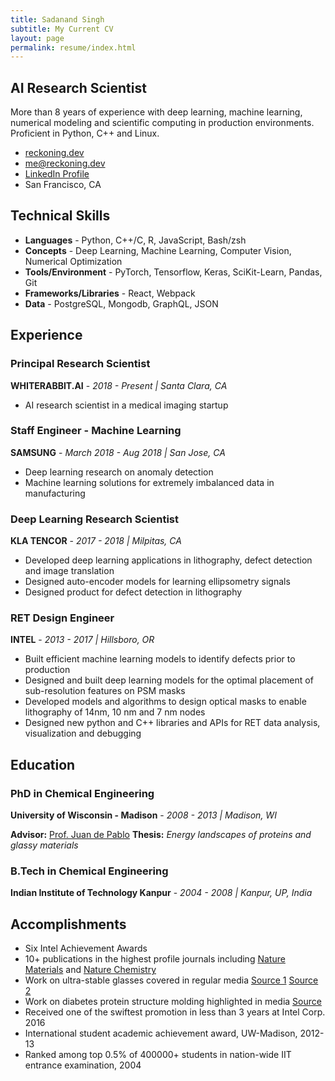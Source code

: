 ```yaml
---
title: Sadanand Singh
subtitle: My Current CV
layout: page
permalink: resume/index.html
---
```


## AI Research Scientist

More than 8 years of experience with deep learning, machine learning, numerical modeling and scientific computing in production environments. Proficient in Python, C++ and Linux.

- [reckoning.dev](https://reckoning.dev)
- [me@reckoning.dev](mailto:mrg6nm2ji@relay.firefox.com)
- [LinkedIn Profile](https://www.linkedin.com/in/sadanandsingh/)
- San Francisco, CA

## Technical Skills

- **Languages** - Python, C++/C, R, JavaScript, Bash/zsh
- **Concepts** - Deep Learning, Machine Learning, Computer Vision, Numerical Optimization
- **Tools/Environment** - PyTorch, Tensorflow, Keras, SciKit-Learn, Pandas, Git
- **Frameworks/Libraries** - React, Webpack
- **Data** - PostgreSQL, Mongodb, GraphQL, JSON

## Experience

### Principal Research Scientist

**WHITERABBIT.AI** - _2018 - Present | Santa Clara, CA_

- AI research scientist in a medical imaging startup

### Staff Engineer - Machine Learning

**SAMSUNG** - _March 2018 - Aug 2018 | San Jose, CA_

- Deep learning research on anomaly detection
- Machine learning solutions for extremely imbalanced data in manufacturing

### Deep Learning Research Scientist

**KLA TENCOR** - _2017 - 2018 | Milpitas, CA_

- Developed deep learning applications in lithography, defect detection and image translation
- Designed auto-encoder models for learning ellipsometry signals
- Designed product for defect detection in lithography

### RET Design Engineer

**INTEL** - _2013 - 2017 | Hillsboro, OR_

- Built efficient machine learning models to identify defects prior to production
- Designed and built deep learning models for the optimal placement of sub-resolution features on PSM masks
- Developed models and algorithms to design optical masks to enable lithography of 14nm, 10 nm and 7 nm nodes
- Designed new python and C++ libraries and APIs for RET data analysis, visualization and debugging

## Education

### PhD in Chemical Engineering

**University of Wisconsin - Madison** - _2008 - 2013 | Madison, WI_

**Advisor:** [Prof. Juan de Pablo](https://ime.uchicago.edu/de_pablo_lab/people/juan_de_pablo/) **Thesis:** _Energy landscapes of proteins and glassy materials_

### B.Tech in Chemical Engineering

**Indian Institute of Technology Kanpur** - _2004 - 2008 | Kanpur, UP, India_

## Accomplishments

- Six Intel Achievement Awards
- 10+ publications in the highest profile journals including [Nature Materials](https://www.nature.com/articles/nmat3521) and [Nature Chemistry](https://www.nature.com/articles/nchem.1293)
- Work on ultra-stable glasses covered in regular media [Source 1](https://phys.org/news/2013-01-reveals-ordinary-glass-extraordinary-properties.html) [Source 2](https://www.redorbit.com/news/science/1113407994/new-type-of-glass-demonstrates-molecular-order-082115/)
- Work on diabetes protein structure molding highlighted in media [Source](https://cen.acs.org/articles/91/i46/Unfolding-Diabetes.html)
- Received one of the swiftest promotion in less than 3 years at Intel Corp. 2016
- International student academic achievement award, UW-Madison, 2012-13
- Ranked among top 0.5% of 400000+ students in nation-wide IIT entrance examination, 2004